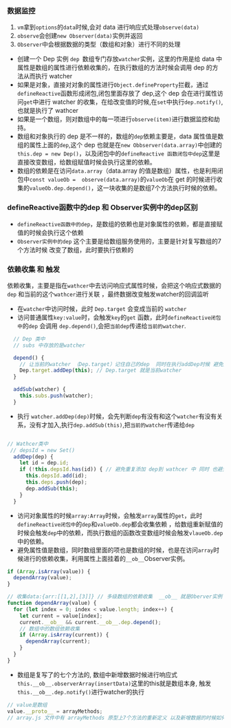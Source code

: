 ### 数据监控

1. `vm`拿到`options`的`data`时候,会对 data 进行响应式处理`observe(data)`
2. `observe`会创建`new Observer(data)`实例并返回
3. `Observer`中会根据数据的类型（数组和对象）进行不同的处理

- 创建一个 Dep 实例 `dep `数组专门存放`watcher`实例，这里的作用是给 data 中属性是数组的属性进行依赖收集的，在执行数组的方法时候会调用 dep 的方法从而执行 watcher
- 如果是对象，直接对对象的属性进行`Object.defineProperty`拦截，通过`defineReactive`函数形成闭包,闭包里面存放了 dep,这个 dep 会在进行属性访问`get`中进行 watcher 的收集，在给改变值的时候,在`set`中执行`dep.notify()`,也就是执行了 wathcer
- 如果是一个数组，则对数组中的每一项进行`observe(item)`进行数据监控和劫持。
- 数组和对象执行的 dep 是不一样的，数组的`dep`依赖主要是，data 属性值是数组的属性上面的`dep`,这个 dep 也就是在`new Obbserver(data.array)`中创建的`this.dep = new Dep()`，以及闭包中的`defineReactive 函数闭包中dep`这里是直接改变数组，给数组赋值时候会执行这里的依赖。
- 数组的依赖是在访问`data.array`（data.array 的值是数组）属性，也是利用闭包中`const valueOb =  observe(data.array)`的`valueOb`在 get 的时候进行收集的`valueOb.dep.depend()`，这一块收集的是数组7个方法执行时候的依赖。


###  defineReactive函数中的dep 和 Observer实例中的dep区别
+  `defineReactive函数中的dep`，是数组的依赖也是对象属性的依赖，都是直接赋值的时候会执行这个依赖
+  `Observer实例中的dep` 这个主要是给数组服务使用的，主要是针对复写数组的7个方法时候 改变了数组，此时要执行依赖的

### 依赖收集  和 触发

依赖收集，主要是指在`wathcer`中去访问响应式属性时候，会把这个响应式数据的`dep` 和当前的这个`wathcer`进行关联 ，最终数据改变触发watcher的回调监听

- 在`watcher`中访问时候，此时 `Dep.target` 会变成当前的 `watcher`
- 访问普通属性`key:value`时，会触发`key`的`get` 函数，此时`defineReactive闭包中`的`dep` 会调用 `dep.depend()`,会把`当前dep`传递给`当前的watcher`.

```js
  // Dep 类中
  // subs 中存放的是watcher

  depend() {
    // 让当前的watcher （Dep.target）记住自己的dep  同时在执行addDep时候 避免放入重复的dep
    Dep.target.addDep(this); // Dep.target 就是当前watcher
  }

  addSub(watcher) {
    this.subs.push(watcher);
  }


```

- 执行 `watcher.addDep(dep)`时候，会先判断`dep`有没有和这个`watcher`有没有关系，没有才加入,执行`dep.addSub(this)`,把`当前的watcher`传递给`dep`

```js

// Wathcer类中
 // depsId = new Set()
  addDep(dep) {
    let id = dep.id;
    if (!this.depsId.has(id)) { // 避免重复添加 dep到 wathcer 中 同时 也避免了同一个watcher被多次加入dep中
      this.depsId.add(id);
      this.deps.push(dep);
      dep.addSub(this);
    }
  }

```

- 访问对象属性的时候`array:Array`时候，会触发`array`属性的`get`，此时`defineReactive闭包中`的`dep`和`valueOb.dep`都会收集依赖 ，给数组重新赋值的时候会触发`dep`中的依赖，而执行数组的函数改变数组时候会触发`vlaueOb.dep`中的依赖。
- 避免属性值是数组，同时数组里面的项也是数组的时候，也是在访问`array`时候进行的依赖收集，利用属性上面挂着的`__ob__`Observer实例。

```js
if (Array.isArray(value)) {
  dependArray(value);
}

// 收集data:{arr:[[1,2],[3]]} // 多级数组的依赖收集  __ob__ 就是Oberver实例
function dependArray(value) {
  for (let index = 0; index < value.length; index++) {
    let current = value[index];
    current.__ob__ && current.__ob__.dep.depend();
    // 数组中的数组依赖收集
    if (Array.isArray(current)) {
      dependArray(current);
    }
  }
}
```
- 数组是复写了的七个方法的, 数组中新增数据时候进行响应式`this.__ob__.observerArray(insertData)`这里的this就是数组本身, 触发 `this.__ob__.dep.notify()`进行watcher的执行
```js 
// value是数组
value.__proto__ = arrayMethods;
// array.js 文件中有 arrayMethods 原型上7个方法的重新定义 以及新增数据的时候如何响应式，方法执行的时候调用dep,


```
